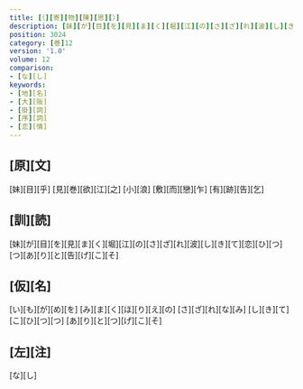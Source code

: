 ```yaml
---
title: [（][寄][物][陳][思][）]
description: [妹][が][目][を][見][ま][く][堀][江][の][さ][ざ][れ][波][し][き][て][恋][ひ][つ][つ][あ][り][と][告][げ][こ][そ]
position: 3024
category: [巻]12
version: '1.0'
volume: 12
comparison:
- [な][し]
keywords:
- [地][名]
- [大][阪]
- [掛][詞]
- [序][詞]
- [恋][情]
---
```


## [原][文]

[妹][目][乎] [見][巻][欲][江][之] [小][浪] [敷][而][戀][乍] [有][跡][告][乞]

## [訓][読]

[妹][が][目][を][見][ま][く][堀][江][の][さ][ざ][れ][波][し][き][て][恋][ひ][つ][つ][あ][り][と][告][げ][こ][そ]

## [仮][名]

[い][も][が][め][を] [み][ま][く][ほ][り][え][の] [さ][ざ][れ][な][み] [し][き][て][こ][ひ][つ][つ] [あ][り][と][つ][げ][こ][そ]

## [左][注]

[な][し]
